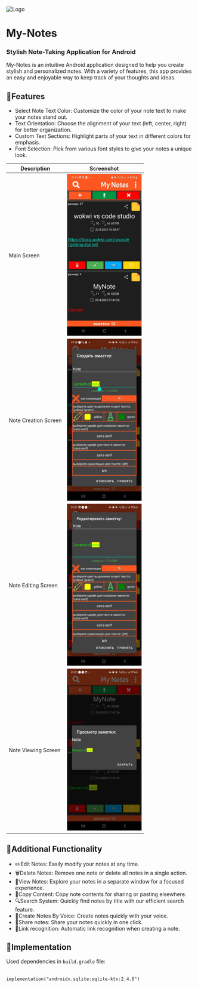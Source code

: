 ![Logo](<img src="app_icon.png" width="200"> )

# My-Notes

### Stylish Note-Taking Application for Android

My-Notes is an intuitive Android application designed to help you create stylish and personalized notes. With a variety of features, this app provides an easy and enjoyable way to keep track of your thoughts and ideas.

## 🌟Features

- Select Note Text Color: Customize the color of your note text to make your notes stand out.
- Text Orientation: Choose the alignment of your text (left, center, right) for better organization.
- Custom Text Sections: Highlight parts of your text in different colors for emphasis.
- Font Selection: Pick from various font styles to give your notes a unique look.

| Description      | Screenshot                    |
|------------------|-------------------------------|
| Main Screen    | <img src="appScreenShots/main_screen.jpg" width="200"> |
| Note Creation Screen     | <img src="appScreenShots/note_creation.jpg" width="200"> |
| Note Editing Screen   | <img src="appScreenShots/note_editing.jpg" width="200"> |
| Note Viewing Screen   | <img src="appScreenShots/note_viewing.jpg" width="200"> |

## 🦾Additional Functionality

- ✏️Edit Notes: Easily modify your notes at any time.
- 🗑️Delete Notes: Remove one note or delete all notes in a single action.
- 👀View Notes: Explore your notes in a separate window for a focused experience.
- 📝Copy Content: Copy note contents for sharing or pasting elsewhere.
- 🔍Search System: Quickly find notes by title with our efficient search feature.
- 🎤Create Notes By Voice: Create notes quickly with your voice.
- 🔁Share notes: Share your notes quickly in one click.
- 💾Link recognition: Automatic link recognition when creating a note.

## 📄Implementation

Used dependencies in  `build.gradle` file:

##
    implementation("androidx.sqlite:sqlite-ktx:2.4.0")
